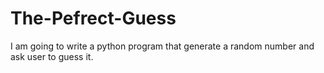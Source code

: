 # The-Pefrect-Guess
I am going to write a python program that generate a random number and ask user to guess it.
